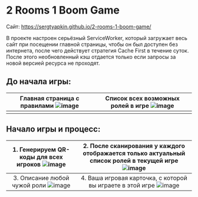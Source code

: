 # 2 Rooms 1 Boom Game
Сайт: https://sergtyapkin.github.io/2-rooms-1-boom-game/

В проекте настроен серьёзный ServiceWorker, который загружает весь сайт при посещении главной страницы, чтобы он был доступен без интернета, после чего действует стратегия Cache First в течение суток. После этого необновленный кэш отдается только если запросы за новой версией ресурса не проходят.



## До начала игры:
| Главная страница с правилами ![image](https://github.com/user-attachments/assets/8886edd5-d4e0-40b5-b99a-263ff0c293d9) | Список всех возможных ролей в игре ![image](https://github.com/user-attachments/assets/ee6c2184-76ff-4cfa-8757-c260449681cd) |
| :-: | :-: |
|  |  |


## Начало игры и процесс:
| 1. Генерируем QR-коды для всех игроков ![image](https://github.com/user-attachments/assets/3b76b56c-c874-4e08-aac7-944584f29d45) | 2. После сканирования у каждого отображается только актуальный список ролей в текущей игре ![image](https://github.com/user-attachments/assets/cddf477b-3e83-49f4-a05a-a51ac64e78ff) |
| :-: | :-: |
| 3. Описание любой чужой роли ![image](https://github.com/user-attachments/assets/649b9f6f-f063-48cd-b181-b1e1adc03329) | 4. Ваша игровая карточка, с которой вы играете в этой игре ![image](https://github.com/user-attachments/assets/0d06aa48-96df-47aa-8aca-b1f540e238f1) |


